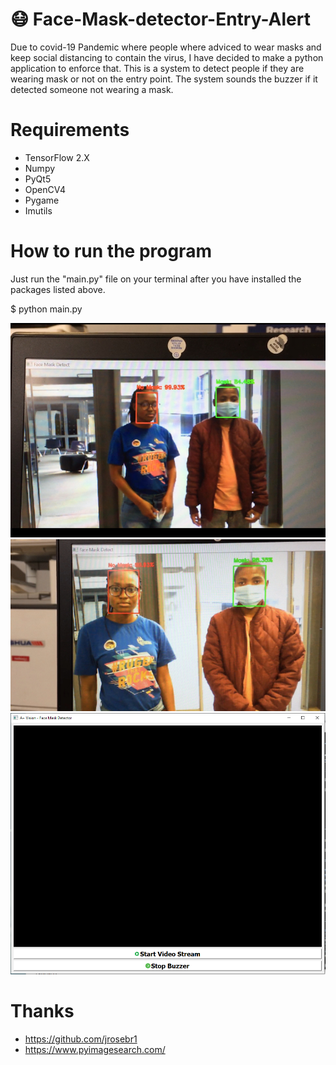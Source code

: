 # 😷 Face-Mask-detector-Entry-Alert

Due to covid-19 Pandemic where people where adviced to wear masks and keep social distancing to contain the virus, I have decided to make a python application to enforce that.
This is a system to detect people if they are wearing mask or not on the entry point.
The system sounds the buzzer if it detected someone not wearing a mask.

# Requirements
- TensorFlow 2.X
- Numpy
- PyQt5
- OpenCV4
- Pygame
- Imutils

# How to run the program

Just run the "main.py" file on your terminal after you have installed the packages listed above.

$ python main.py

![alt text](https://github.com/ThibaMahlezana/Face-Mask-detector-Entry-Alert/blob/main/IMG_E4687.JPG)
![alt text](https://github.com/ThibaMahlezana/Face-Mask-detector-Entry-Alert/blob/main/IMG_E4688.JPG)
![alt text](https://github.com/ThibaMahlezana/Face-Mask-detector-Entry-Alert/blob/main/Face%20Mask%20Detector%20system.PNG)

# Thanks

- https://github.com/jrosebr1
- https://www.pyimagesearch.com/
